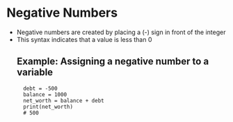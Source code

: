 # Negative Numbers

- Negative numbers are created by placing a (-) sign in front of the integer
- This syntax indicates that a value is less than 0
    ## Example: Assigning a negative number to a variable
        debt = -500
        balance = 1000
        net_worth = balance + debt
        print(net_worth)
        # 500
